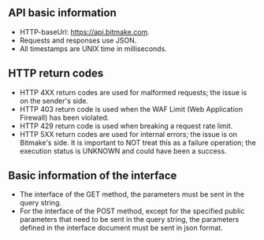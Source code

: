 ## API basic information

* HTTP-baseUrl: https://api.bitmake.com.
* Requests and responses use JSON.
* All timestamps are UNIX time in milliseconds.

## HTTP return codes

* HTTP 4XX return codes are used for malformed requests; the issue is on the sender's side.
* HTTP 403 return code is used when the WAF Limit (Web Application Firewall) has been violated.
* HTTP 429 return code is used when breaking a request rate limit.
* HTTP 5XX return codes are used for internal errors; the issue is on Bitmake's side. It is important to NOT treat this as a failure operation; the execution status is UNKNOWN and could have been a success.

## Basic information of the interface

* The interface of the GET method, the parameters must be sent in the query string.
* For the interface of the POST method, except for the specified public parameters that need to be sent in the query string, the parameters defined in the interface document must be sent in json format.